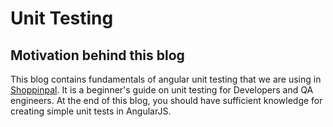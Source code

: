 # Unit Testing

## Motivation behind this blog

This blog contains fundamentals of angular unit testing that we are using in [Shoppinpal](https://www.shoppinpal.com). It is a beginner's guide on unit testing for Developers and QA engineers. At the end of this blog, you should have sufficient knowledge for creating simple unit tests in AngularJS.

